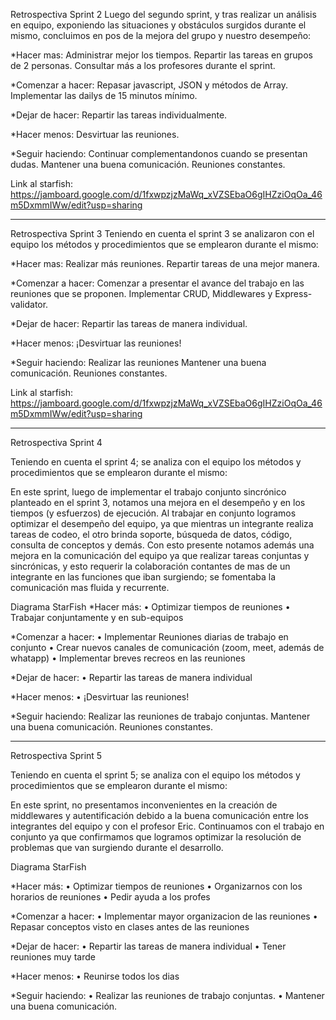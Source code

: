 Retrospectiva Sprint 2
Luego del segundo sprint, y tras realizar un análisis en equipo, exponiendo  las situaciones y obstáculos surgidos durante el mismo, concluimos en pos de la mejora del grupo y nuestro desempeño:

*Hacer mas:
  Administrar mejor los tiempos.
  Repartir las tareas en grupos de 2 personas.
  Consultar más a los profesores durante el sprint.

*Comenzar a hacer:
  Repasar javascript, JSON y métodos de Array.
  Implementar las dailys de 15 minutos mínimo.

*Dejar de hacer:
  Repartir las tareas individualmente.

*Hacer menos:
  Desvirtuar las reuniones.

*Seguir haciendo:
  Continuar complementandonos cuando se presentan dudas.
  Mantener una buena comunicación.
  Reuniones constantes.

Link al starfish: https://jamboard.google.com/d/1fxwpzjzMaWq_xVZSEbaO6gIHZziOqOa_46m5DxmmIWw/edit?usp=sharing

--------------------------------------------------------------------------------------------------------------------------------------------------

Retrospectiva Sprint 3
Teniendo en cuenta el sprint 3 se analizaron con el equipo los métodos y procedimientos que se emplearon durante el mismo:

*Hacer mas:
  Realizar más reuniones.
  Repartir tareas de una mejor manera.

*Comenzar a hacer:
  Comenzar a presentar el avance del trabajo en las reuniones que se proponen.
  Implementar CRUD, Middlewares y Express-validator.

*Dejar de hacer:
  Repartir las tareas de manera individual.

*Hacer menos:
  ¡Desvirtuar las reuniones!

*Seguir haciendo:
  Realizar las reuniones 
  Mantener una buena comunicación.
  Reuniones constantes.

Link al starfish: https://jamboard.google.com/d/1fxwpzjzMaWq_xVZSEbaO6gIHZziOqOa_46m5DxmmIWw/edit?usp=sharing

--------------------------------------------------------------------------------------------------------------------------------------------------


Retrospectiva Sprint 4

Teniendo en cuenta el sprint 4; se analiza con el equipo los métodos y procedimientos que se emplearon durante el mismo:

En este sprint, luego de implementar el trabajo conjunto sincrónico planteado en el sprint 3, notamos una mejora en el desempeño y en los tiempos (y esfuerzos) de ejecución. 
Al trabajar en conjunto logramos optimizar el desempeño del equipo, ya que mientras un integrante realiza tareas de codeo, el otro brinda soporte, búsqueda de datos, código, consulta de conceptos y demás.
Con esto presente notamos además una mejora en la comunicación del equipo ya que realizar tareas conjuntas y sincrónicas, y esto requerir la colaboración contantes de mas de un integrante en las funciones que iban surgiendo; se fomentaba la comunicación mas fluida y recurrente.

Diagrama StarFish
*Hacer más:
•	Optimizar tiempos de reuniones
•	Trabajar conjuntamente y en sub-equipos


*Comenzar a hacer:
•	Implementar Reuniones diarias de trabajo en conjunto
•	Crear nuevos canales de comunicación (zoom, meet, además de whatapp)
•	Implementar breves recreos en las reuniones
  

*Dejar de hacer:
•	Repartir las tareas de manera individual

*Hacer menos:
•	¡Desvirtuar las reuniones!

*Seguir haciendo:
  Realizar las reuniones de trabajo conjuntas.
  Mantener una buena comunicación.
  Reuniones constantes.


--------------------------------------------------------------------------------------------------------------------------------------------------

Retrospectiva Sprint 5

Teniendo en cuenta el sprint 5; se analiza con el equipo los métodos y procedimientos que se emplearon durante el mismo:

En este sprint, no presentamos inconvenientes en la creación de middlewares y autentificación debido a la buena comunicación entre los integrantes del equipo y con el profesor Eric.
Continuamos con el trabajo en conjunto ya que confirmamos que logramos optimizar la resolución de problemas que van surgiendo durante el desarrollo.


Diagrama StarFish

*Hacer más:
•	Optimizar tiempos de reuniones
•	Organizarnos con los horarios de reuniones
•	Pedir ayuda a los profes


*Comenzar a hacer:
•	Implementar mayor organizacion de las reuniones
•	Repasar conceptos visto en clases antes de las reuniones

*Dejar de hacer:
•	Repartir las tareas de manera individual
•	Tener reuniones muy tarde

*Hacer menos:
•	Reunirse todos los dias

*Seguir haciendo:
  • Realizar las reuniones de trabajo conjuntas.
  • Mantener una buena comunicación.

